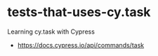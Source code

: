 # tests-that-uses-cy.task
Learning cy.task with Cypress 
- https://docs.cypress.io/api/commands/task
